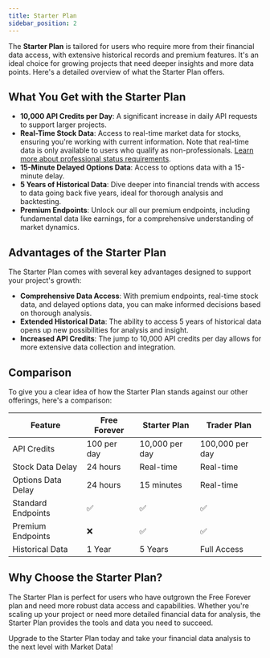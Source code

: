 ```yaml
---
title: Starter Plan
sidebar_position: 2
---
```


The **Starter Plan** is tailored for users who require more from their financial data access, with extensive historical records and premium features. It's an ideal choice for growing projects that need deeper insights and more data points. Here's a detailed overview of what the Starter Plan offers.

## What You Get with the Starter Plan

- **10,000 API Credits per Day**: A significant increase in daily API requests to support larger projects.
- **Real-Time Stock Data**: Access to real-time market data for stocks, ensuring you're working with current information. Note that real-time data is only available to users who qualify as non-professionals. [Learn more about professional status requirements](https://www.marketdata.app/education/stocks/professional-status-explained/).
- **15-Minute Delayed Options Data**: Access to options data with a 15-minute delay.
- **5 Years of Historical Data**: Dive deeper into financial trends with access to data going back five years, ideal for thorough analysis and backtesting.
- **Premium Endpoints**: Unlock our all our premium endpoints, including fundamental data like earnings, for a comprehensive understanding of market dynamics.

## Advantages of the Starter Plan

The Starter Plan comes with several key advantages designed to support your project's growth:

- **Comprehensive Data Access**: With premium endpoints, real-time stock data, and delayed options data, you can make informed decisions based on thorough analysis.
- **Extended Historical Data**: The ability to access 5 years of historical data opens up new possibilities for analysis and insight.
- **Increased API Credits**: The jump to 10,000 API credits per day allows for more extensive data collection and integration.

## Comparison

To give you a clear idea of how the Starter Plan stands against our other offerings, here's a comparison:

| Feature               | Free Forever | Starter Plan | Trader Plan |
|-----------------------|--------------|--------------|-------------|
| API Credits           | 100 per day  | 10,000 per day | 100,000 per day  |
| Stock Data Delay      | 24 hours     | Real-time    | Real-time    |
| Options Data Delay    | 24 hours     | 15 minutes   | Real-time    |
| Standard Endpoints    | ✅           | ✅            | ✅           |
| Premium Endpoints     | ❌           | ✅            | ✅           |
| Historical Data       | 1 Year       | 5 Years       | Full Access  |

## Why Choose the Starter Plan?

The Starter Plan is perfect for users who have outgrown the Free Forever plan and need more robust data access and capabilities. Whether you're scaling up your project or need more detailed financial data for analysis, the Starter Plan provides the tools and data you need to succeed.

Upgrade to the Starter Plan today and take your financial data analysis to the next level with Market Data!
